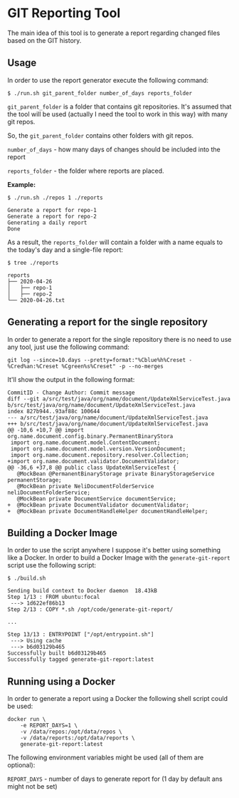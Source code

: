 # GIT Reporting Tool

The main idea of this tool is to generate a report regarding changed files
based on the GIT history. 

## Usage

In order to use the report generator execute the following command:

```shell script
$ ./run.sh git_parent_folder number_of_days reports_folder
```

`git_parent_folder` is a folder that contains git repositories. It's assumed
that the tool will be used (actually I need the tool to work in this way)
with many git repos. 

So, the `git_parent_folder` contains other folders with git repos. 

`number_of_days` - how many days of changes should be included into the report

`reports_folder` - the folder where reports are placed. 

**Example:**

```shell script
$ ./run.sh ./repos 1 ./reports

Generate a report for repo-1
Generate a report for repo-2
Generating a daily report
Done
```

As a result, the `reports_folder` will contain a folder with a name
equals to the today's day and a single-file report:

```shell script
$ tree ./reports

reports
├── 2020-04-26
│   ├── repo-1
│   ├── repo-2
└── 2020-04-26.txt
```

## Generating a report for the single repository

In order to generate a report for the single repository there is no 
need to use any tool, just use the following command:

```shell script
git log --since=10.days --pretty=format:"%Cblue%h%Creset - %Cred%an:%Creset %Cgreen%s%Creset" -p --no-merges
```

It'll show the output in the following format:

```shell script
CommitID - Change Author: Commit message 
diff --git a/src/test/java/org/name/document/UpdateXmlServiceTest.java b/src/test/java/org/name/document/UpdateXmlServiceTest.java
index 827b944..93af88c 100644
--- a/src/test/java/org/name/document/UpdateXmlServiceTest.java
+++ b/src/test/java/org/name/document/UpdateXmlServiceTest.java
@@ -10,6 +10,7 @@ import org.name.document.config.binary.PermanentBinaryStora
 import org.name.document.model.ContentDocument;
 import org.name.document.model.version.VersionDocument;
 import org.name.document.repository.resolver.Collection;
+import org.name.document.validator.DocumentValidator;
@@ -36,6 +37,8 @@ public class UpdateXmlServiceTest {
   @MockBean @PermanentBinaryStorage private BinaryStorageService permanentStorage;
   @MockBean private NeliDocumentFolderService neliDocumentFolderService;
   @MockBean private DocumentService documentService;
+  @MockBean private DocumentValidator documentValidator;
+  @MockBean private DocumentHandleHelper documentHandleHelper;
```

## Building a Docker Image

In order to use the script anywhere I suppose it's better using something like a Docker. In order
to build a Docker Image with the `generate-git-report` script use the following script:

```shell script
$ ./build.sh

Sending build context to Docker daemon  18.43kB
Step 1/13 : FROM ubuntu:focal
 ---> 1d622ef86b13
Step 2/13 : COPY *.sh /opt/code/generate-git-report/

...

Step 13/13 : ENTRYPOINT ["/opt/entrypoint.sh"]
 ---> Using cache
 ---> b6d03129b465
Successfully built b6d03129b465
Successfully tagged generate-git-report:latest
```

## Running using a Docker

In order to generate a report using a Docker the following shell script could be used:

```shell script
docker run \
    -e REPORT_DAYS=1 \
    -v /data/repos:/opt/data/repos \
    -v /data/reports:/opt/data/reports \
    generate-git-report:latest
```

The following environment variables might be used (all of them are optional):

`REPORT_DAYS` - number of days to generate report for (1 day by default ans might not be set)
